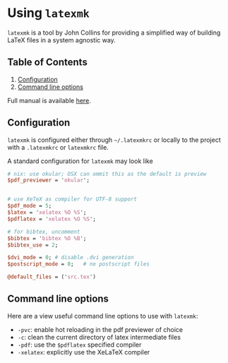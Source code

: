 # Using `latexmk`
`latexmk` is a tool by John Collins for providing a simplified way of building LaTeX files in a system agnostic way.

<!--BEGIN TOC-->
## Table of Contents
1. [Configuration](#toc-sub-tag-0)
2. [Command line options](#toc-sub-tag-1)
<!--END TOC-->

Full manual is available [here](http://personal.psu.edu/~jcc8/software/latexmk/latexmk-469a.txt).

## Configuration <a name="toc-sub-tag-0"></a>
`latexmk` is configured either through `~/.latexmkrc` or locally to the project with a `.latexmkrc` or `latexmkrc` file.


A standard configuration for `latexmk` may look like
```perl
# nix: use okular; OSX can ommit this as the default is preview
$pdf_previewer = 'okular';


# use XeTeX as compiler for UTF-8 support
$pdf_mode = 5;
$latex = 'xelatex %O %S';
$pdflatex = 'xelatex %O %S';

# for bibtex, uncomment
$bibtex = 'bibtex %O %B';
$bibtex_use = 2;

$dvi_mode = 0; # disable .dvi generation
$postscript_mode = 0;	# no postscript files

@default_files = ('src.tex')

```

## Command line options <a name="toc-sub-tag-1"></a>
Here are a view useful command line options to use with `latexmk`:

- `-pvc`: enable hot reloading in the pdf previewer of choice
- `-c`: clean the current directory of latex intermediate files
- `-pdf`: use the `$pdflatex` specified compiler
- `-xelatex`: explicitly use the XeLaTeX compiler